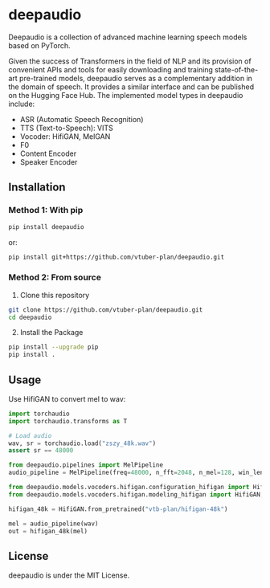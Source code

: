 # deepaudio
Deepaudio is a collection of advanced machine learning speech models based on PyTorch.

Given the success of Transformers in the field of NLP and its provision of convenient APIs and tools for easily downloading and training state-of-the-art pre-trained models, deepaudio serves as a complementary addition in the domain of speech.
It provides a similar interface and can be published on the Hugging Face Hub. The implemented model types in deepaudio include:

* ASR (Automatic Speech Recognition)
* TTS (Text-to-Speech): VITS
* Vocoder: HifiGAN, MelGAN
* F0
* Content Encoder
* Speaker Encoder

## Installation

### Method 1: With pip

```bash
pip install deepaudio
```

or:

```bash
pip install git+https://github.com/vtuber-plan/deepaudio.git 
```

### Method 2: From source

1. Clone this repository
```bash
git clone https://github.com/vtuber-plan/deepaudio.git
cd deepaudio
```

2. Install the Package
```bash
pip install --upgrade pip
pip install .
```

## Usage

Use HifiGAN to convert mel to wav:
```python
import torchaudio
import torchaudio.transforms as T

# Load audio
wav, sr = torchaudio.load("zszy_48k.wav")
assert sr == 48000

from deepaudio.pipelines import MelPipeline
audio_pipeline = MelPipeline(freq=48000, n_fft=2048, n_mel=128, win_length=2048, hop_length=512)

from deepaudio.models.vocoders.hifigan.configuration_hifigan import HifiGANConfig
from deepaudio.models.vocoders.hifigan.modeling_hifigan import HifiGAN, HifiGANPipeline

hifigan_48k = HifiGAN.from_pretrained("vtb-plan/hifigan-48k")

mel = audio_pipeline(wav)
out = hifigan_48k(mel)

```

## License
deepaudio is under the MIT License.
